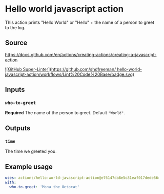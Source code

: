 # Hello world javascript action

This action prints "Hello World" or "Hello" + the name of a person to greet to the log.

## Source
https://docs.github.com/en/actions/creating-actions/creating-a-javascript-action

[![GitHub Super-Linter](https://github.com/shdfreeman/
hello-world-javascript-action/workflows/Lint%20Code%20Base/badge.svg)](https://github.com/marketplace/actions/super-linter)

## Inputs

### `who-to-greet`

**Required** The name of the person to greet. Default `"World"`.

## Outputs

### `time`

The time we greeted you.

## Example usage

```yaml
uses: actions/hello-world-javascript-action@e76147da8e5c81eaf017dede5645551d4b94427b
with:
  who-to-greet: 'Mona the Octocat'
```
